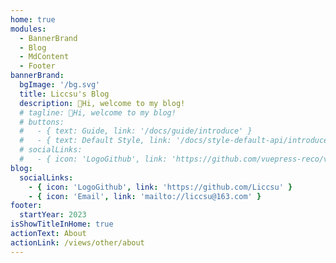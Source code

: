 ```yaml
---
home: true
modules:
  - BannerBrand
  - Blog
  - MdContent
  - Footer
bannerBrand:
  bgImage: '/bg.svg'
  title: Liccsu's Blog
  description: 👋Hi, welcome to my blog!
  # tagline: 👋Hi, welcome to my blog!
  # buttons:
  #   - { text: Guide, link: '/docs/guide/introduce' }
  #   - { text: Default Style, link: '/docs/style-default-api/introduce', type: 'plain' }
  # socialLinks:
  #   - { icon: 'LogoGithub', link: 'https://github.com/vuepress-reco/vuepress-theme-reco' }
blog:
  socialLinks:
    - { icon: 'LogoGithub', link: 'https://github.com/Liccsu' }
    - { icon: 'Email', link: 'mailto://liccsu@163.com' }
footer:
  startYear: 2023
isShowTitleInHome: true
actionText: About
actionLink: /views/other/about
---
```

